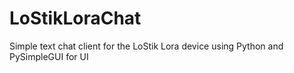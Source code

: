 # LoStikLoraChat
Simple text chat client for the LoStik Lora device using Python and PySimpleGUI for UI
